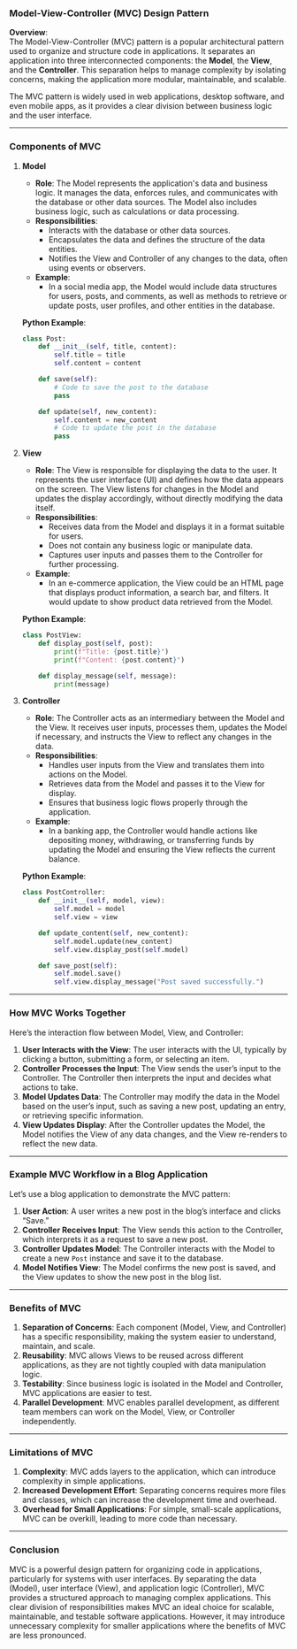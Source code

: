 ### Model-View-Controller (MVC) Design Pattern

**Overview**:  
The Model-View-Controller (MVC) pattern is a popular architectural pattern used to organize and structure code in applications. It separates an application into three interconnected components: the **Model**, the **View**, and the **Controller**. This separation helps to manage complexity by isolating concerns, making the application more modular, maintainable, and scalable.

The MVC pattern is widely used in web applications, desktop software, and even mobile apps, as it provides a clear division between business logic and the user interface.

---

### Components of MVC

1. **Model**  
   - **Role**: The Model represents the application's data and business logic. It manages the data, enforces rules, and communicates with the database or other data sources. The Model also includes business logic, such as calculations or data processing.
   - **Responsibilities**:
     - Interacts with the database or other data sources.
     - Encapsulates the data and defines the structure of the data entities.
     - Notifies the View and Controller of any changes to the data, often using events or observers.
   - **Example**:
     - In a social media app, the Model would include data structures for users, posts, and comments, as well as methods to retrieve or update posts, user profiles, and other entities in the database.

   **Python Example**:
   ```python
   class Post:
       def __init__(self, title, content):
           self.title = title
           self.content = content

       def save(self):
           # Code to save the post to the database
           pass

       def update(self, new_content):
           self.content = new_content
           # Code to update the post in the database
           pass
   ```

2. **View**  
   - **Role**: The View is responsible for displaying the data to the user. It represents the user interface (UI) and defines how the data appears on the screen. The View listens for changes in the Model and updates the display accordingly, without directly modifying the data itself.
   - **Responsibilities**:
     - Receives data from the Model and displays it in a format suitable for users.
     - Does not contain any business logic or manipulate data.
     - Captures user inputs and passes them to the Controller for further processing.
   - **Example**:
     - In an e-commerce application, the View could be an HTML page that displays product information, a search bar, and filters. It would update to show product data retrieved from the Model.

   **Python Example**:
   ```python
   class PostView:
       def display_post(self, post):
           print(f"Title: {post.title}")
           print(f"Content: {post.content}")

       def display_message(self, message):
           print(message)
   ```

3. **Controller**  
   - **Role**: The Controller acts as an intermediary between the Model and the View. It receives user inputs, processes them, updates the Model if necessary, and instructs the View to reflect any changes in the data.
   - **Responsibilities**:
     - Handles user inputs from the View and translates them into actions on the Model.
     - Retrieves data from the Model and passes it to the View for display.
     - Ensures that business logic flows properly through the application.
   - **Example**:
     - In a banking app, the Controller would handle actions like depositing money, withdrawing, or transferring funds by updating the Model and ensuring the View reflects the current balance.

   **Python Example**:
   ```python
   class PostController:
       def __init__(self, model, view):
           self.model = model
           self.view = view

       def update_content(self, new_content):
           self.model.update(new_content)
           self.view.display_post(self.model)

       def save_post(self):
           self.model.save()
           self.view.display_message("Post saved successfully.")
   ```

---

### How MVC Works Together

Here’s the interaction flow between Model, View, and Controller:

1. **User Interacts with the View**: The user interacts with the UI, typically by clicking a button, submitting a form, or selecting an item.
2. **Controller Processes the Input**: The View sends the user’s input to the Controller. The Controller then interprets the input and decides what actions to take.
3. **Model Updates Data**: The Controller may modify the data in the Model based on the user’s input, such as saving a new post, updating an entry, or retrieving specific information.
4. **View Updates Display**: After the Controller updates the Model, the Model notifies the View of any data changes, and the View re-renders to reflect the new data.

---

### Example MVC Workflow in a Blog Application

Let’s use a blog application to demonstrate the MVC pattern:

1. **User Action**: A user writes a new post in the blog’s interface and clicks “Save.”
2. **Controller Receives Input**: The View sends this action to the Controller, which interprets it as a request to save a new post.
3. **Controller Updates Model**: The Controller interacts with the Model to create a new `Post` instance and save it to the database.
4. **Model Notifies View**: The Model confirms the new post is saved, and the View updates to show the new post in the blog list.

---

### Benefits of MVC

1. **Separation of Concerns**: Each component (Model, View, and Controller) has a specific responsibility, making the system easier to understand, maintain, and scale.
2. **Reusability**: MVC allows Views to be reused across different applications, as they are not tightly coupled with data manipulation logic.
3. **Testability**: Since business logic is isolated in the Model and Controller, MVC applications are easier to test.
4. **Parallel Development**: MVC enables parallel development, as different team members can work on the Model, View, or Controller independently.

---

### Limitations of MVC

1. **Complexity**: MVC adds layers to the application, which can introduce complexity in simple applications.
2. **Increased Development Effort**: Separating concerns requires more files and classes, which can increase the development time and overhead.
3. **Overhead for Small Applications**: For simple, small-scale applications, MVC can be overkill, leading to more code than necessary.

---

### Conclusion

MVC is a powerful design pattern for organizing code in applications, particularly for systems with user interfaces. By separating the data (Model), user interface (View), and application logic (Controller), MVC provides a structured approach to managing complex applications. This clear division of responsibilities makes MVC an ideal choice for scalable, maintainable, and testable software applications. However, it may introduce unnecessary complexity for smaller applications where the benefits of MVC are less pronounced.